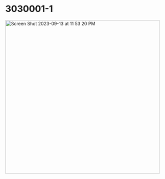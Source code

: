# 3030001-1
<img width="483" alt="Screen Shot 2023-09-13 at 11 53 20 PM" src="https://github.com/SumaiyaM1/3030001-1/assets/113536408/3aef7296-fe46-40f8-ac1a-5a2b77220a90">
